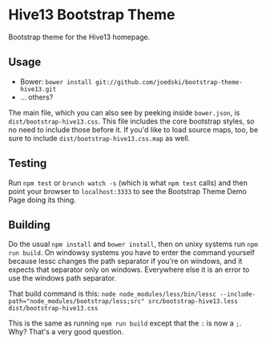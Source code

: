 Hive13 Bootstrap Theme
======================

Bootstrap theme for the Hive13 homepage.



Usage
-----

- Bower: `bower install git://github.com/joedski/bootstrap-theme-hive13.git`
- ... others?

The main file, which you can also see by peeking inside `bower.json`, is `dist/bootstrap-hive13.css`.  This file includes the core bootstrap styles, so no need to include those before it.  If you'd like to load source maps, too, be sure to include `dist/bootstrap-hive13.css.map` as well.



Testing
-------

Run `npm test` or `brunch watch -s` (which is what `npm test` calls) and then point your browser to `localhost:3333` to see the Bootstrap Theme Demo Page doing its thing.



Building
--------

Do the usual `npm install` and `bower install`, then on unixy systems run `npm run build`.  On windowsy systems you have to enter the command yourself because lessc changes the path separator if you're on windows, and it expects that separator only on windows.  Everywhere else it is an error to use the windows path separator.

That build command is this: `node node_modules/less/bin/lessc --include-path="node_modules/bootstrap/less;src" src/bootstrap-hive13.less dist/bootstrap-hive13.css`

This is the same as running `npm run build` except that the `:` is now a `;`.  Why?  That's a very good question.
